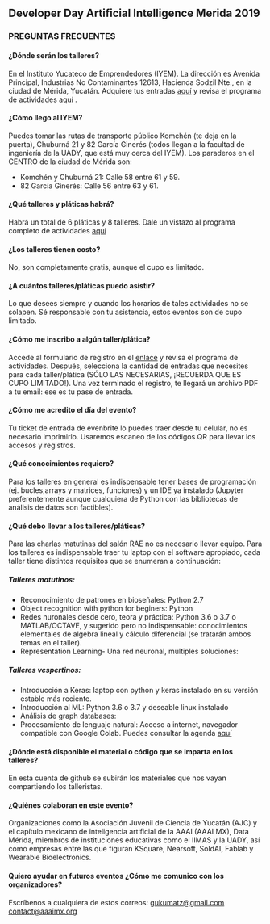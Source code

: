 ## Developer Day Artificial Intelligence Merida 2019

### PREGUNTAS FRECUENTES

#### ¿Dónde serán los talleres?
En el Instituto Yucateco de Emprendedores (IYEM). La dirección es Avenida Principal, Industrias No Contaminantes 12613, Hacienda Sodzil Nte., en la ciudad de Mérida, Yucatán. Adquiere tus entradas [aquí](https://devdaymidai2019.eventbrite.com) y revisa el programa de actividades [aquí]( https://github.com/devdaymid/devday-ai/blob/master/devdaymidAI2019final.png)
.  

#### ¿Cómo llego al IYEM?
Puedes tomar las rutas de transporte público Komchén (te deja en la puerta), Chuburná 21 y 82 García Ginerés (todos llegan a la facultad de ingeniería de la UADY, que está muy cerca del IYEM).
Los paraderos en el CENTRO de la ciudad de Mérida son:
* Komchén y Chuburná 21: Calle 58 entre 61 y 59.
* 82 García Ginerés: Calle 56 entre 63 y 61.

#### ¿Qué talleres y pláticas habrá?
Habrá un total de 6 pláticas y 8 talleres. Dale un vistazo al programa completo de actividades 
[aquí]( https://github.com/devdaymid/devday-ai/blob/master/devdaymidAI2019final.png)

#### ¿Los talleres tienen costo?
No, son completamente gratis, aunque el cupo es limitado.

#### ¿A cuántos talleres/pláticas puedo asistir?
Lo que desees siempre y cuando los horarios de tales actividades no se solapen. Sé responsable con tu asistencia, estos eventos son de cupo limitado.

#### ¿Cómo me inscribo a algún taller/plática?
Accede al formulario de registro en el [enlace](https://devdaymidai2019.eventbrite.com) y revisa el programa de actividades.
Después, selecciona la cantidad de entradas que necesites para cada taller/plática (SÓLO LAS NECESARIAS, ¡RECUERDA QUE ES CUPO LIMITADO!). Una vez terminado el registro, te llegará un archivo PDF a tu email: ese es tu pase de entrada.

#### ¿Cómo me acredito el día del evento?
Tu ticket de entrada de evenbrite lo puedes traer desde tu celular, no es necesario imprimirlo. Usaremos escaneo de los códigos QR para llevar los accesos y registros.

#### ¿Qué conocimientos requiero?
Para los talleres en general es indispensable tener bases de programación (ej. bucles,arrays y matrices, funciones) y un IDE ya instalado (Jupyter preferentemente aunque cualquiera de Python con las bibliotecas de análisis de datos son factibles). 


#### ¿Qué debo llevar a los talleres/pláticas?

Para las charlas matutinas del salón RAE no es necesario llevar equipo.
Para los talleres es indispensable traer tu laptop con el software apropiado, cada taller tiene distintos requisitos que se enumeran a continuación: 

##### Talleres matutinos:
* Reconocimiento de patrones en bioseñales: Python 2.7
* Object recognition with python for beginers: Python 
* Redes nuronales desde cero, teora y práctica: Python 3.6 o 3.7 o MATLAB/OCTAVE, y sugerido pero no indispensable: conocimientos elementales de algebra lineal y cálculo diferencial (se tratarán ambos temas en el taller).
* Representation Learning- Una red neuronal, multiples soluciones:


##### Talleres vespertinos:
* Introducción a Keras: laptop con python y keras instalado en su versión estable más reciente.
* Introducción al ML: Python 3.6 o 3.7 y deseable linux instalado
* Análisis de graph databases: 
* Procesamiento de lenguaje natural: Acceso a internet, navegador compatible con Google Colab. Puedes consultar la agenda [aquí](https://github.com/devdaymid/devday-ai/blob/master/Workshop%20Introducci%C3%B3n%20al%20Procesamiento%20de%20Lenguaje%20Natural.pdf)


#### ¿Dónde está disponible el material o código que se imparta en los talleres?
En esta cuenta de github se subirán los materiales que nos vayan compartiendo los talleristas.

#### ¿Quiénes colaboran en este evento?
Organizaciones como la Asociación Juvenil de Ciencia de Yucatán (AJC) y el capítulo mexicano de inteligencia artificial de la AAAI (AAAI MX), Data Mérida, miembros de instituciones educativas como el IIMAS y la UADY, así como empresas entre las que figuran KSquare, Nearsoft, SoldAI, Fablab y Wearable Bioelectronics.

#### Quiero ayudar en futuros eventos ¿Cómo me comunico con los organizadores?
Escríbenos a cualquiera de estos correos:
gukumatz@gmail.com
contact@aaaimx.org

